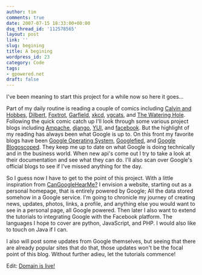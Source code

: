 ```yaml
---
author: tim
comments: true
date: 2007-07-15 18:33:00+00:00
dsq_thread_id: '112578565'
layout: post
link: ''
slug: begining
title: A begining
wordpress_id: 23
category: Code
tags:
- gpowered.net
draft: false
---
```


I've been meaning to start this project for a while now so here it goes...  
  
Part of my daily routine is reading a couple of comics including [Calvin and
Hobbes](http://www.gocomics.com/calvinandhobbes/),
[Dilbert](http://www.dilbert.com/comics/dilbert/archive/),
[Foxtrot](http://www.gocomics.com/foxtrotclassics/),
[Garfield](http://www.gocomics.com/garfield/), [xkcd](http://xkcd.com/),
[vgcats](http://www.vgcats.com/comics/), and [The Watering
Hole](http://www.oreillynet.com/wateringhole/blog/). Following the quick comic
catch up I'll look through some various project blogs including
[Ampache](http://www.ampache.org/), [django](http://www.djangoproject.com/),
[YUI](http://developer.yahoo.com/yui/), and
[facebook](http://developers.facebook.com/). But the highlight of my reading
has always been what Google is up to. On this front my favorite blogs have
been [Google Operating System](http://googlesystem.blogspot.com/),
[Googlefied](http://googlified.com/), and [Google
Blogoscoped](http://blogoscoped.com/). They keep me up to date on what Google
is doing technically and in the business world. When new api's come out I try
to take a look at their documentation and see what they can do. I'll also scan
over Google's official blogs to see if I've missed anything for the day.  
  
So I guess now I have to get to the point of this project. With a little
inspiration from [CanGoogleHearMe?](http://www.cangooglehearme.com) I envision
a website, starting out as a personal homepage, that is entirely powered by
Google; All the data stored somehow in a Google service. I'm going to
chronicle my journey of creating news, updates, photos, links, a profile, and
anything else you would want to see in a personal page, all Google powered.
Then later I also want to extend the tutorials to integrating Google with the
Facebook platform. The languages I hope to cover are python, JavaScript, and
PHP. I would also like to touch on Java if I can.  
  
I also will post some updates from Google themselves, but seeing that there
are already popular sites that do that, those updates won't be the focal point
of this blog. Without further adieu, let the tutorials commence!

  
  
Edit: [Domain is live!](https://gpowered.net)
